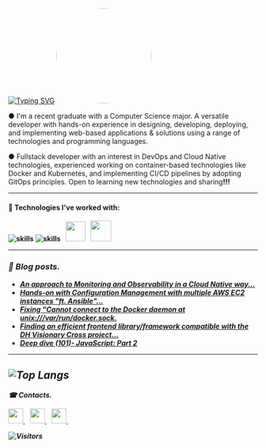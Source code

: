 [![Typing SVG](https://readme-typing-svg.demolab.com/?lines=🙏+It's+Yash+rv...;Welcome+to+my+GitHub+profile)](https://git.io/typing-svg) <img style="width:20vw; border-radius:50%; margin-top: 20px" src="https://media3.giphy.com/media/v1.Y2lkPTc5MGI3NjExMzg1NDIxZjBmMDRjZmI1YTlhZjNjYTE4NGZiZTIzNzQzMDQ3MjY2NCZlcD12MV9pbnRlcm5hbF9naWZzX2dpZklkJmN0PWc/NytMLKyiaIh6VH9SPm/giphy.gif"/>  

● I'm a recent graduate with a Computer Science major. A versatile developer with hands-on experience in designing, developing, deploying, and implementing web-based applications & solutions using a range of technologies and programming languages.

● Fullstack developer with an interest in DevOps and Cloud Native technologies, experienced working on container-based technologies like Docker and Kubernetes, and implementing CI/CD pipelines by adopting GitOps principles. Open to learning new technologies and sharing<b>!!!


---

#### 🔧 Technologies I've worked with: 

![skills](https://skillicons.dev/icons?i=js,react,go,mongodb,python,django,flask,git,github,gitlab,linux&theme=light) ![skills](https://skillicons.dev/icons?i=bash,docker,kubernetes,ansible,jenkins,prometheus,grafana,aws&theme=light) &nbsp;<i>
    <img width="40" src="https://www.vectorlogo.zone/logos/helmsh/helmsh-icon.svg" />&nbsp; &nbsp;<img width="42" src="https://www.vectorlogo.zone/logos/argoprojio/argoprojio-icon.svg" />
    &nbsp; 

  ---

### 📝 Blog posts.
<!-- BLOG-POST-LIST:START -->
- [An approach to Monitoring and Observability 
in a Cloud Native way...](https://yashrv.hashnode.dev/why-and-how-to-monitor-or-observe)
- [Hands-on with Configuration Management with multiple AWS EC2 instances &quot;ft. Ansible&quot;...](https://yashrv.hashnode.dev/hands-on-with-configuration-management-with-multiple-aws-ec2-instances-ft-ansible)
- [Fixing “Cannot connect to the Docker daemon at unix:///var/run/docker.sock.](https://yash-rv.medium.com/fixing-cannot-connect-to-the-docker-daemon-at-unix-var-run-docker-sock-7fcc1da54bee?source=rss-695b9ba208ed------2)
- [Finding an efficient frontend library/framework compatible with the DH Visionary Cross project…](https://yash-rv.medium.com/finding-an-efficient-frontend-library-framework-compatible-with-the-dh-visionary-cross-project-8d1188fdcac2?source=rss-695b9ba208ed------2)
- [Deep dive &lpar;101&rpar;- JavaScript: Part 2](https://yash-rv.medium.com/deep-dive-101-javascript-part-2-1fdce2a86a56?source=rss-695b9ba208ed------2)
<!-- BLOG-POST-LIST:END -->


---
![Top Langs](https://github-readme-stats.vercel.app/api/top-langs/?username=YashV1729&theme=tokyonight)
---
#### ☎ Contacts. 
<a href="https://www.linkedin.com/in/yashrv/">
   <img width="30px" src="https://www.vectorlogo.zone/logos/linkedin/linkedin-icon.svg" />
</a>&ensp;


 <a href="https://yash-rv.medium.com/">
    <img width="30px" src="https://www.vectorlogo.zone/logos/medium/medium-tile.svg" />
 </a>&ensp;
  
  <a href="https://yashrv.hashnode.dev/">
    <img width="30px" src="https://imgs.search.brave.com/bSJtKUH8DPqnSZnJBIDElHnQGodqAKDS3hfkFxiSyhM/rs:fit:500:500:1/g:ce/aHR0cHM6Ly9hc3Nl/dHMuc3RpY2twbmcu/Y29tL2ltYWdlcy82/MmRlYTgwNWZmM2M2/ZTRiOGI1ZGU4YmMu/cG5n" />
  </a>&ensp;
  
 ![Visitors](https://visitor-badge.laobi.icu/badge?page_id=YashV1729.YashV1729)
